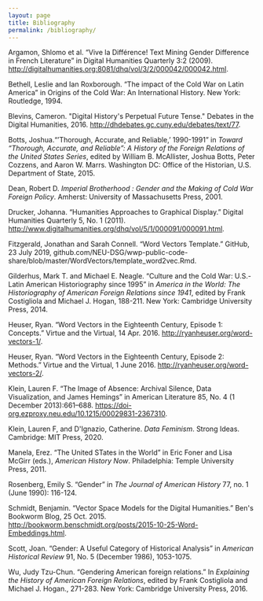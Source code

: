 ```yaml
---
layout: page
title: Bibliography
permalink: /bibliography/
---
```


 Argamon, Shlomo et al. “Vive la Différence! Text Mining Gender Difference in French Literature” in Digital Humanities Quarterly 3:2 (2009). http://digitalhumanities.org:8081/dhq/vol/3/2/000042/000042.html.
 
 Bethell, Leslie and Ian Roxborough. “The impact of the Cold War on Latin America” in Origins of the Cold War: An International History. New York: Routledge, 1994.
    
 Blevins, Cameron. "Digital History's Perpetual Future Tense.\" Debates in the Digital Humanities, 2016. http://dhdebates.gc.cuny.edu/debates/text/77.
   
 Botts, Joshua.“’Thorough, Accurate, and Reliable,’ 1990-1991” in *Toward “Thorough, Accurate, and Reliable”: A History of the Foreign Relations of the United States Series*, edited by William B. McAllister, Joshua Botts, Peter Cozzens, and Aaron W. Marrs. Washington DC: Office of the Historian, U.S. Department of State, 2015. 
    
 Dean, Robert D. *Imperial Brotherhood : Gender and the Making of Cold War Foreign Policy*. Amherst: University of Massachusetts Press, 2001.
    
 Drucker, Johanna. “Humanities Approaches to Graphical Display.” Digital Humanities Quarterly 5, No. 1 (2011). http://www.digitalhumanities.org/dhq/vol/5/1/000091/000091.html.
   
 Fitzgerald, Jonathan and Sarah Connell. “Word Vectors Template.” GitHub, 23 July 2019, github.com/NEU-DSG/wwp-public-code-share/blob/master/WordVectors/template_word2vec.Rmd.
   
 Gilderhus, Mark T. and Michael E. Neagle. “Culture and the Cold War: U.S.-Latin American Historiography since 1995” in *America in the World: The Historiography of American Foreign Relations since 1941*, edited by Frank Costigliola and Michael J. Hogan, 188-211. New York: Cambridge University Press, 2014.
    
 Heuser, Ryan. “Word Vectors in the Eighteenth Century, Episode 1: Concepts.” Virtue and the Virtual, 14 Apr. 2016. http://ryanheuser.org/word-vectors-1/.
    
 Heuser, Ryan. “Word Vectors in the Eighteenth Century, Episode 2: Methods.” Virtue and the Virtual, 1 June 2016. http://ryanheuser.org/word-vectors-2/.
    
 Klein, Lauren F. “The Image of Absence: Archival Silence, Data Visualization, and James Hemings” in American Literature 85, No. 4 (1 December 2013):661–688. https://doi-org.ezproxy.neu.edu/10.1215/00029831-2367310.
   
 Klein, Lauren F, and D'Ignazio, Catherine. *Data Feminism*. Strong Ideas. Cambridge: MIT Press, 2020.
    
 Manela, Erez. “The United STates in the World” in Eric Foner and Lisa McGirr (eds.), *American History Now*. Philadelphia: Temple University Press, 2011.
    
 Rosenberg, Emily S. “Gender” in *The Journal of American History* 77, no. 1 (June 1990): 116-124.
    
 Schmidt, Benjamin. “Vector Space Models for the Digital Humanities.” Ben's Bookworm Blog, 25 Oct. 2015. http://bookworm.benschmidt.org/posts/2015-10-25-Word-Embeddings.html.
   
 Scott, Joan. “Gender: A Useful Category of Historical Analysis” in *American Historical Review* 91, No. 5 (December 1986), 1053-1075. 
   
 Wu, Judy Tzu-Chun. “Gendering American foreign relations.” In *Explaining the History of American Foreign Relations*, edited by Frank Costigliola and Michael J. Hogan., 271-283. New York: Cambridge University Press, 2016.